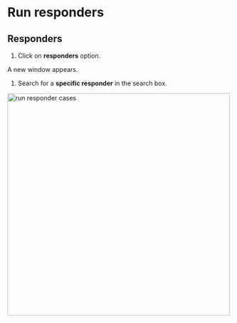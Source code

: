 # Run responders

## Responders 

1. Click on **responders** option.

A new window appears. 

1. Search for a **specific responder** in the search box.

<img src="/thehive/images/user-guides/analyst-corner/run-responder.png" alt="run responder cases" width="500" height="500"/>